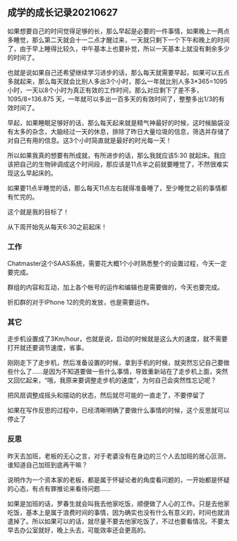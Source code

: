 ## 成学的成长记录20210627

如果想要自己的时间觉得足够的长，那么早起是必要的一件事情，如果晚上一两点多睡觉，那么第二天就会十一二点才醒过来，一天就只剩下一个下午和晚上的时间了，由于早上睡得比较久，中午基本上也要补觉，所以一天基本上就没有剩余多少的时间了。

也就是说如果自己还希望继续学习进步的话，那么每天就需要早起，如果可以五点多就起来，那么每天就会比别人多出3个小时，那么一年就比别人多3*365=1095 小时，一天以8个小时为真正有效的工作时间，那么对应剩下了差不多，1095/8=136.875 天，一年就可以多出一百多天的有效时间了，整整多出1/3的有效时间了。

早起，如果睡眠足够好的话，那么每天起来就是精气神最好的时候，这时候脑袋没有太多的杂念，大脑经过一天的休息，排除了昨日大量垃圾的信息，筛选并存储了对自己有用的信息。这3个小时简直就是最好的时光每一天！

所以如果我真的想要有所成就，有所进步的话，那么我就应该5:30 就起床。我应该把自己的生物钟调成这个时间段，那应该是11点半之前就要睡觉了，不然很难实现这么早起床的。

如果要11点半睡觉的话，那么每天11点左右就得准备睡了，至少睡觉之前的事情都有忙完的。

这个就是我的目标了！ 

从下周开始先从每天6:30之前起床！

### 工作

Chatmaster这个SAAS系统，需要花大概1个小时熟悉整个的设置过程，今天一定要完成。

群组的内容和互动，加上各个帐号的运作和编辑也是需要做的，今天也要完成。

折扣群的对于IPhone 12的壳的发放，也是需要运作。

### 其它

走步机设置成了3Km/hour，也就是说，启动的时候就是这么大的速度，就不需要打开就还要调节速度，省事。

刚刚走下了走步机，然后准备设置的时候，拿到手机的时候，就突然忘记自己要做些什么了……是因为不知道要做一些什么事情，导致重新站在了走步机上面，突然又回忆起来，“哦，我原来要调整走步机的速度”，为何自己会突然性忘记呢？

把风扇调整成摇头和摆动的状态，然后就尽可能的一直走了，不要停留了

如果在写作反思的过程中，已经清晰明确了要做什么事情的时候，这个反思就可以停止了

### 反思

昨天去加班，老板的无心之言，对于老婆没有在身边的三个人去加班的居心叵测，谁知道自己加班到底再干嘛？

说明作为一个资本家的老板，都是属于怀疑论者的角度看问题的，一开始都是怀疑的心态，有点有罪推论来看待问题……

如果是加班的话，罗春生就会叫我去他家吃饭，顺便做了人心的工作。只是去他家吃饭，基本上是属于浪费时间的事情，因为确实也没有什么有意义的，时间也就消遣掉了。所以如果可以的话，就尽量不要去他家吃饭了，不过也要看情况。不要太早去办公室就好，晚上头去，可能效率还会更高的。